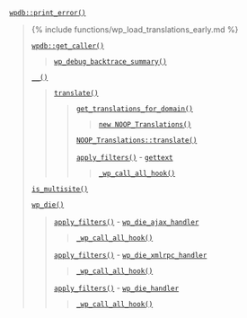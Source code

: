 <p><code><a href="https://developer.wordpress.org/reference/classes/wpdb/print_error/">wpdb::print_error()</a></code></p>

<blockquote>

{% include functions/wp_load_translations_early.md %}

 [`wpdb::get_caller()`](https://developer.wordpress.org/reference/classes/wpdb/get_caller/)
 
> [`wp_debug_backtrace_summary()`](https://developer.wordpress.org/reference/functions/wp_debug_backtrace_summary/)
 
 [`__()`](https://developer.wordpress.org/reference/functions/__/)
 
> [`translate()`](https://developer.wordpress.org/reference/functions/translate/)
> 
>> [`get_translations_for_domain()`](https://developer.wordpress.org/reference/functions/get_translations_for_domain/)
>> 
>>> [`new NOOP_Translations()`](https://developer.wordpress.org/reference/classes/noop_translations/)
>> 
>> [`NOOP_Translations::translate()`](https://developer.wordpress.org/reference/classes/noop_translations/translate/)
>> 
>> [`apply_filters()`](https://developer.wordpress.org/reference/functions/apply_filters/) - [`gettext`](https://developer.wordpress.org/reference/hooks/gettext/)
>> 
>>> [`_wp_call_all_hook()`](https://developer.wordpress.org/reference/functions/_wp_call_all_hook/)
 
 [`is_multisite()`](https://developer.wordpress.org/reference/functions/is_multisite/)
 
 [`wp_die()`](https://developer.wordpress.org/reference/functions/wp_die/)
 
> [`apply_filters()`](https://developer.wordpress.org/reference/functions/apply_filters/) - [`wp_die_ajax_handler`](https://developer.wordpress.org/reference/hooks/wp_die_ajax_handler/)
> 
>> [`_wp_call_all_hook()`](https://developer.wordpress.org/reference/functions/_wp_call_all_hook/)
> 
> [`apply_filters()`](https://developer.wordpress.org/reference/functions/apply_filters/) - [`wp_die_xmlrpc_handler`](https://developer.wordpress.org/reference/hooks/wp_die_xmlrpc_handler/)
> 
>> [`_wp_call_all_hook()`](https://developer.wordpress.org/reference/functions/_wp_call_all_hook/)
> 
> [`apply_filters()`](https://developer.wordpress.org/reference/functions/apply_filters/) - [`wp_die_handler`](https://developer.wordpress.org/reference/hooks/wp_die_handler/)
> 
>> [`_wp_call_all_hook()`](https://developer.wordpress.org/reference/functions/_wp_call_all_hook/)

</blockquote>